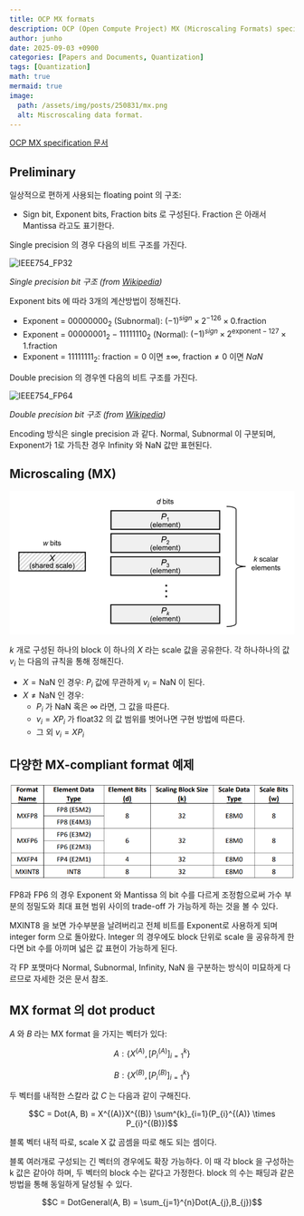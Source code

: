 ```yaml
---
title: OCP MX formats
description: OCP (Open Compute Project) MX (Microscaling Formats) specifications
author: junho
date: 2025-09-03 +0900
categories: [Papers and Documents, Quantization]
tags: [Quantization]
math: true
mermaid: true
image:
  path: /assets/img/posts/250831/mx.png
  alt: Miscroscaling data format.
---
```



[OCP MX specification 문서](https://www.opencompute.org/documents/ocp-microscaling-formats-mx-v1-0-spec-final-pdf)

## Preliminary

일상적으로 편하게 사용되는 floating point 의 구조:
- Sign bit, Exponent bits, Fraction bits 로 구성된다. Fraction 은 아래서 Mantissa 라고도 표기한다.

Single precision 의 경우 다음의 비트 구조를 가진다.

![IEEE754_FP32](https://upload.wikimedia.org/wikipedia/commons/thumb/d/d2/Float_example.svg/1280px-Float_example.svg.png)

_Single precision bit 구조 (from [Wikipedia](https://en.wikipedia.org/wiki/Single-precision_floating-point_format))_

Exponent bits 에 따라 3개의 계산방법이 정해진다.
- Exponent = $00000000_2$ (Subnormal): $(-1)^{sign} \times 2^{-126} \times 0.\mathrm{fraction}$
- Exponent = $00000001_2 - 11111110_2$ (Normal): $(-1)^{sign} \times 2^{\mathrm{exponent}-127} \times 1.\mathrm{fraction}$
- Exponent = $11111111_2$: $\mathrm{fraction} = 0$ 이면 $\pm\infty$, $\mathrm{fraction} \ne 0$ 이면 $NaN$

Double precision 의 경우엔 다음의 비트 구조를 가진다.

![IEEE754_FP64](https://upload.wikimedia.org/wikipedia/commons/thumb/a/a9/IEEE_754_Double_Floating_Point_Format.svg/618px-IEEE_754_Double_Floating_Point_Format.svg.png)

_Double precision bit 구조 (from [Wikipedia](https://en.wikipedia.org/wiki/Double-precision_floating-point_format))_

Encoding 방식은 single precision 과 같다. Normal, Subnormal 이 구분되며, Exponent가 1로 가득찬 경우 Infinity 와 NaN 값만 표현된다.

## Microscaling (MX)

![MX](/assets/img/posts/250831/mx.png)

$k$ 개로 구성된 하나의 block 이 하나의 $X$ 라는 scale 값을 공유한다. 각 하나하나의 값 $v_{i}$ 는 다음의 규칙을 통해 정해진다.
- $X = \mathrm{NaN}$ 인 경우: $P_{i}$ 값에 무관하게 $v_{i}=\mathrm{NaN}$ 이 된다.
- $X \ne \mathrm{NaN}$ 인 경우: 
  - $P_{i}$ 가 $\mathrm{NaN}$ 혹은 $\infty$ 라면, 그 값을 따른다.
  - $v_{i} = XP_{i}$ 가 float32 의 값 범위를 벗어나면 구현 방법에 따른다.
  - 그 외 $v_{i} = XP_{i}$


## 다양한 MX-compliant format 예제


![MX_example](/assets/img/posts/250831/mx-example.png)


FP8과 FP6 의 경우 Exponent 와 Mantissa 의 bit 수를 다르게 조정함으로써 가수 부분의 정밀도와 최대 표현 범위 사이의 trade-off 가 가능하게 하는 것을 볼 수 있다.

MXINT8 을 보면 가수부분을 날려버리고 전체 비트를 Exponent로 사용하게 되며 integer form 으로 돌아왔다. Integer 의 경우에도 block 단위로 scale 을 공유하게 한다면 bit 수를 아끼며 넓은 값 표현이 가능하게 된다.

각 FP 포맷마다 Normal, Subnormal, Infinity, NaN 을 구분하는 방식이 미묘하게 다르므로 자세한 것은 문서 참조.

## MX format 의 dot product

$A$ 와 $B$ 라는 MX format 을 가지는 벡터가 있다:

$$A: \lbrace X^{(A)}, [P_{i}^{(A)}]^{k}_{i=1} \rbrace$$

$$B: \lbrace X^{(B)}, [P_{i}^{(B)}]^{k}_{i=1} \rbrace$$

두 벡터를 내적한 스칼라 값 $C$ 는 다음과 같이 구해진다.

$$C = Dot(A, B) = X^{(A)}X^{(B)} \sum^{k}_{i=1}(P_{i}^{(A)} \times P_{i}^{(B)})$$

블록 벡터 내적 따로, scale X 값 곰셈을 따로 해도 되는 셈이다.

블록 여러개로 구성되는 긴 벡터의 경우에도 확장 가능하다. 이 때 각 block 을 구성하는 k 값은 같아야 하며, 두 벡터의 block 수는 같다고 가정한다. block 의 수는 패딩과 같은 방법을 통해 동일하게 달성될 수 있다.

$$C = DotGeneral(A, B) = \sum_{j=1}^{n}Dot(A_{j},B_{j})$$